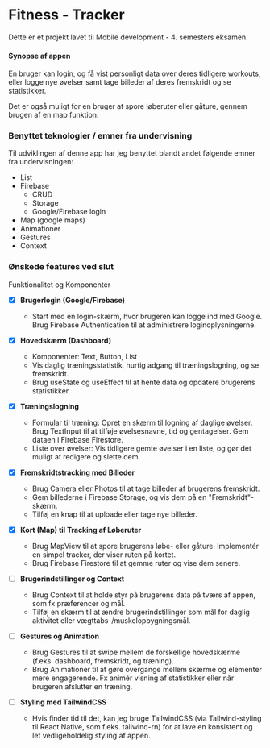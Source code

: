 # Fitness - Tracker

Dette er et projekt lavet til Mobile development - 4. semesters eksamen.

#### Synopse af appen

En bruger kan login, og få vist personligt data over deres tidligere workouts, eller logge nye øvelser samt tage billeder af deres fremskridt og se statistikker.

Det er også muligt for en bruger at spore løberuter eller gåture, gennem brugen af en map funktion.


### Benyttet teknologier / emner fra undervisning

Til udviklingen af denne app har jeg benyttet blandt andet følgende emner fra undervisningen:

- List
- Firebase 
    - CRUD
    - Storage
    - Google/Firebase login
- Map (google maps)
- Animationer
- Gestures
- Context

### Ønskede features ved slut

Funktionalitet og Komponenter

- [x] **Brugerlogin (Google/Firebase)** 
    - Start med en login-skærm, hvor brugeren kan logge ind med Google. Brug Firebase Authentication til at administrere loginoplysningerne.

- [x] **Hovedskærm (Dashboard)** 
    - Komponenter: Text, Button, List
    - Vis daglig træningsstatistik, hurtig adgang til træningslogning, og se fremskridt.
    - Brug useState og useEffect til at hente data og opdatere brugerens statistikker.

- [x] **Træningslogning** 
    - Formular til træning: Opret en skærm til logning af daglige øvelser. Brug TextInput til at tilføje øvelsesnavne, tid og gentagelser. Gem dataen i Firebase Firestore.
    - Liste over øvelser: Vis tidligere gemte øvelser i en liste, og gør det muligt at redigere og slette dem.

- [x] **Fremskridtstracking med Billeder**
    - Brug Camera eller Photos til at tage billeder af brugerens fremskridt.
    - Gem billederne i Firebase Storage, og vis dem på en "Fremskridt"-skærm.
    - Tilføj en knap til at uploade eller tage nye billeder.

- [x] **Kort (Map) til Tracking af Løberuter**
    - Brug MapView til at spore brugerens løbe- eller gåture. Implementér en simpel tracker, der viser ruten på kortet.
    - Brug Firebase Firestore til at gemme ruter og vise dem senere.

- [ ] **Brugerindstillinger og Context**
    - Brug Context til at holde styr på brugerens data på tværs af appen, som fx præferencer og mål.
    - Tilføj en skærm til at ændre brugerindstillinger som mål for daglig aktivitet eller vægttabs-/muskelopbygningsmål.

- [ ] **Gestures og Animation**
    - Brug Gestures til at swipe mellem de forskellige hovedskærme (f.eks. dashboard, fremskridt, og træning).
    - Brug Animationer til at gøre overgange mellem skærme og elementer mere engagerende. Fx animér visning af statistikker eller når brugeren afslutter en træning.

- [ ] **Styling med TailwindCSS**
    - Hvis finder tid til det, kan jeg bruge TailwindCSS (via Tailwind-styling til React Native, som f.eks. tailwind-rn) for at lave en konsistent og let vedligeholdelig styling af appen.